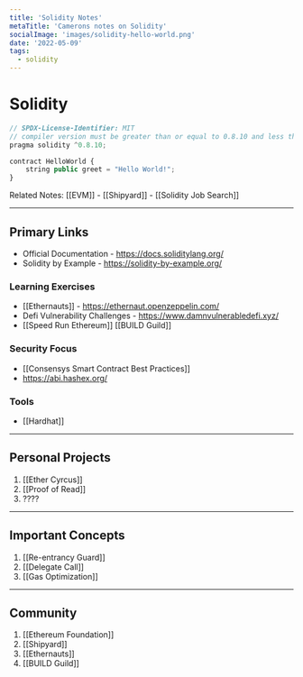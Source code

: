 ```yaml
---
title: 'Solidity Notes'
metaTitle: 'Camerons notes on Solidity'
socialImage: 'images/solidity-hello-world.png'
date: '2022-05-09'
tags:
  - solidity
---
```

# Solidity

```ts
// SPDX-License-Identifier: MIT
// compiler version must be greater than or equal to 0.8.10 and less than 0.9.0
pragma solidity ^0.8.10;

contract HelloWorld {
    string public greet = "Hello World!";
}
```

Related Notes: [[EVM]] - [[Shipyard]] - [[Solidity Job Search]]

---

## **Primary Links**

- Official Documentation - https://docs.soliditylang.org/
- Solidity by Example - https://solidity-by-example.org/

### Learning Exercises

- [[Ethernauts]] - https://ethernaut.openzeppelin.com/
- Defi Vulnerability Challenges - https://www.damnvulnerabledefi.xyz/
- [[Speed Run Ethereum]] [[BUILD Guild]]

### Security Focus

- [[Consensys Smart Contract Best Practices]]
- https://abi.hashex.org/

### Tools
- [[Hardhat]]

---
## **Personal Projects**

1. [[Ether Cyrcus]]
2. [[Proof of Read]]
3. ????


---
## **Important Concepts**

1. [[Re-entrancy Guard]]
2. [[Delegate Call]]
3. [[Gas Optimization]]

---
## **Community**

1. [[Ethereum Foundation]]
2. [[Shipyard]]
3. [[Ethernauts]]
4. [[BUILD Guild]]


